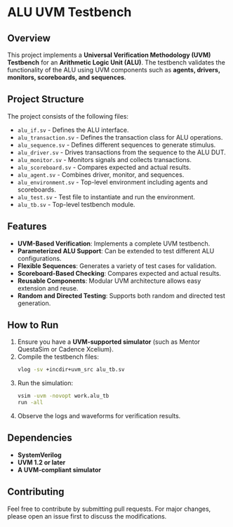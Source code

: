# ALU UVM Testbench

## Overview
This project implements a **Universal Verification Methodology (UVM) Testbench** for an **Arithmetic Logic Unit (ALU)**. The testbench validates the functionality of the ALU using UVM components such as **agents, drivers, monitors, scoreboards, and sequences**.

## Project Structure

The project consists of the following files:

- `alu_if.sv` - Defines the ALU interface.
- `alu_transaction.sv` - Defines the transaction class for ALU operations.
- `alu_sequence.sv` - Defines different sequences to generate stimulus.
- `alu_driver.sv` - Drives transactions from the sequence to the ALU DUT.
- `alu_monitor.sv` - Monitors signals and collects transactions.
- `alu_scoreboard.sv` - Compares expected and actual results.
- `alu_agent.sv` - Combines driver, monitor, and sequences.
- `alu_environment.sv` - Top-level environment including agents and scoreboards.
- `alu_test.sv` - Test file to instantiate and run the environment.
- `alu_tb.sv` - Top-level testbench module.

## Features

- **UVM-Based Verification**: Implements a complete UVM testbench.
- **Parameterized ALU Support**: Can be extended to test different ALU configurations.
- **Flexible Sequences**: Generates a variety of test cases for validation.
- **Scoreboard-Based Checking**: Compares expected and actual results.
- **Reusable Components**: Modular UVM architecture allows easy extension and reuse.
- **Random and Directed Testing**: Supports both random and directed test generation.

## How to Run

1. Ensure you have a **UVM-supported simulator** (such as Mentor QuestaSim or Cadence Xcelium).
2. Compile the testbench files:
   ```sh
   vlog -sv +incdir+uvm_src alu_tb.sv
   ```
3. Run the simulation:
   ```sh
   vsim -uvm -novopt work.alu_tb
   run -all
   ```
4. Observe the logs and waveforms for verification results.

## Dependencies

- **SystemVerilog**
- **UVM 1.2 or later**
- **A UVM-compliant simulator**

## Contributing

Feel free to contribute by submitting pull requests. For major changes, please open an issue first to discuss the modifications.
